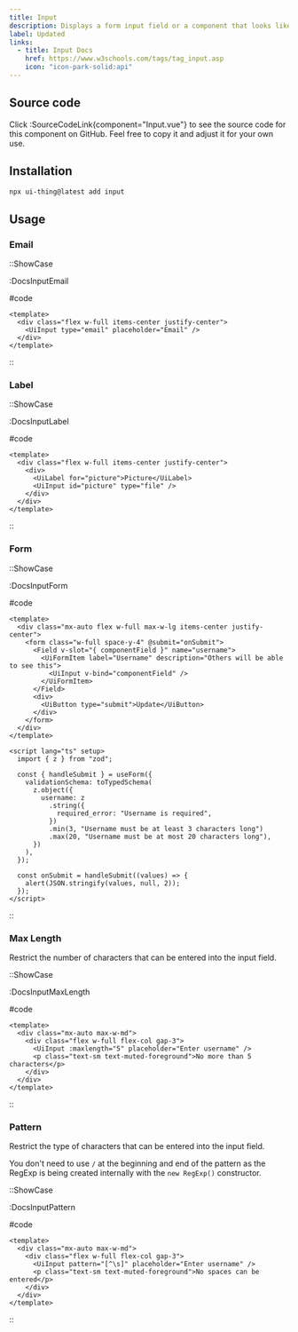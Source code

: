 ```yaml
---
title: Input
description: Displays a form input field or a component that looks like an input field.
label: Updated
links:
  - title: Input Docs
    href: https://www.w3schools.com/tags/tag_input.asp
    icon: "icon-park-solid:api"
---
```


## Source code

Click :SourceCodeLink{component="Input.vue"} to see the source code for this component on GitHub. Feel free to copy it and adjust it for your own use.

## Installation

```bash
npx ui-thing@latest add input
```

## Usage

### Email

::ShowCase

:DocsInputEmail

#code

<!-- automd:file src="../../app/components/content/Docs/Input/DocsInputEmail.vue" code lang="vue" -->

```vue [DocsInputEmail.vue]
<template>
  <div class="flex w-full items-center justify-center">
    <UiInput type="email" placeholder="Email" />
  </div>
</template>

```

<!-- /automd -->

::

### Label

::ShowCase

:DocsInputLabel

#code

<!-- automd:file src="../../app/components/content/Docs/Input/DocsInputLabel.vue" code lang="vue" -->

```vue [DocsInputLabel.vue]
<template>
  <div class="flex w-full items-center justify-center">
    <div>
      <UiLabel for="picture">Picture</UiLabel>
      <UiInput id="picture" type="file" />
    </div>
  </div>
</template>

```

<!-- /automd -->

::

### Form

::ShowCase

:DocsInputForm

#code

<!-- automd:file src="../../app/components/content/Docs/Input/DocsInputForm.vue" code lang="vue" -->

```vue [DocsInputForm.vue]
<template>
  <div class="mx-auto flex w-full max-w-lg items-center justify-center">
    <form class="w-full space-y-4" @submit="onSubmit">
      <Field v-slot="{ componentField }" name="username">
        <UiFormItem label="Username" description="Others will be able to see this">
          <UiInput v-bind="componentField" />
        </UiFormItem>
      </Field>
      <div>
        <UiButton type="submit">Update</UiButton>
      </div>
    </form>
  </div>
</template>

<script lang="ts" setup>
  import { z } from "zod";

  const { handleSubmit } = useForm({
    validationSchema: toTypedSchema(
      z.object({
        username: z
          .string({
            required_error: "Username is required",
          })
          .min(3, "Username must be at least 3 characters long")
          .max(20, "Username must be at most 20 characters long"),
      })
    ),
  });

  const onSubmit = handleSubmit((values) => {
    alert(JSON.stringify(values, null, 2));
  });
</script>

```

<!-- /automd -->

::

### Max Length

Restrict the number of characters that can be entered into the input field.

::ShowCase

:DocsInputMaxLength

#code

<!-- automd:file src="../../app/components/content/Docs/Input/DocsInputMaxLength.vue" code lang="vue" -->

```vue [DocsInputMaxLength.vue]
<template>
  <div class="mx-auto max-w-md">
    <div class="flex w-full flex-col gap-3">
      <UiInput :maxlength="5" placeholder="Enter username" />
      <p class="text-sm text-muted-foreground">No more than 5 characters</p>
    </div>
  </div>
</template>

```

<!-- /automd -->

::

### Pattern

Restrict the type of characters that can be entered into the input field.

You don't need to use `/` at the beginning and end of the pattern as the RegExp is being created internally with the `new RegExp()` constructor.

::ShowCase

:DocsInputPattern

#code

<!-- automd:file src="../../app/components/content/Docs/Input/DocsInputPattern.vue" code lang="vue" -->

```vue [DocsInputPattern.vue]
<template>
  <div class="mx-auto max-w-md">
    <div class="flex w-full flex-col gap-3">
      <UiInput pattern="[^\s]" placeholder="Enter username" />
      <p class="text-sm text-muted-foreground">No spaces can be entered</p>
    </div>
  </div>
</template>

```

<!-- /automd -->

::
